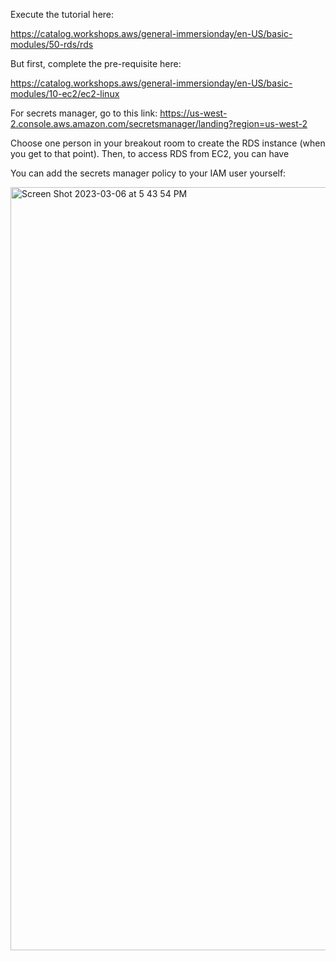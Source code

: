 Execute the tutorial here:

https://catalog.workshops.aws/general-immersionday/en-US/basic-modules/50-rds/rds

But first, complete the pre-requisite here:

https://catalog.workshops.aws/general-immersionday/en-US/basic-modules/10-ec2/ec2-linux

For secrets manager, go to this link: https://us-west-2.console.aws.amazon.com/secretsmanager/landing?region=us-west-2


Choose one person in your breakout room to create the RDS instance (when you get to that point).  Then, to access RDS from EC2, you can have 

You can add the secrets manager policy to your IAM user yourself:

<img width="1221" alt="Screen Shot 2023-03-06 at 5 43 54 PM" src="https://user-images.githubusercontent.com/25653204/223270081-07b208cb-c4dc-44e3-9c22-110a334d3837.png">
